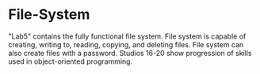 # File-System
"Lab5" contains the fully functional file system.
File system is capable of creating, writing to, reading, copying, and deleting files. File system can also create files with a password.
Studios 16-20 show progression of skills used in object-oriented programming.
